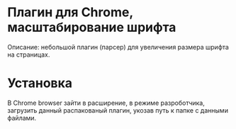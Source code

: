 # Плагин для Chrome, масштабирование шрифта 
Описание: небольшой плагин (парсер) для увеличения размера шрифта на страницах.
# Установка 
В Chrome browser зайти в расширение, в режиме разроботчика, загрузить данный распакованый плагин, укозав путь к папке с данными файлами.
